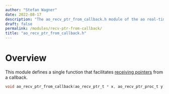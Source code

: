 ```yaml
---
author: "Stefan Wagner"
date: 2022-08-17
description: "The ao_recv_ptr_from_callback.h module of the ao real-time operating system."
draft: false
permalink: /modules/recv-ptr-from-callback/
title: "ao_recv_ptr_from_callback.h"
---
```


# Overview

This module defines a single function that facilitates [receiving pointers](recv-ptr.md) from a callback.

```c
void ao_recv_ptr_from_callback(ao_recv_ptr_t * x, ao_recv_ptr_proc_t y);
```
